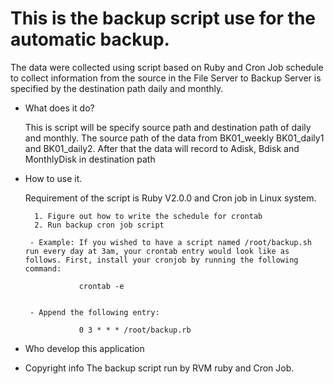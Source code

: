 # This is the backup script use for the automatic backup. 

The data were collected using  script based on Ruby and Cron Job schedule to collect information from the source in the File Server to Backup Server is specified by the destination path daily and monthly.

- What does it do? 
    
	This is script will be specify source path and destination path of daily and
monthly. The source path of the data from BK01_weekly
BK01_daily1 and BK01_daily2. After that the data will record to Adisk, Bdisk and MonthlyDisk in destination path

- How to use it. 

	Requirement of the script is Ruby V2.0.0 and Cron job in Linux system.
    		
		1. Figure out how to write the schedule for crontab
		2. Run backup cron job script 

       - Example: If you wished to have a script named /root/backup.sh run every day at 3am, your crontab entry would look like as follows. First, install your cronjob by running the following command:

                  crontab -e


       - Append the following entry:

                  0 3 * * * /root/backup.rb

- Who develop this application

- Copyright info
    The backup script run by RVM ruby and Cron Job.
